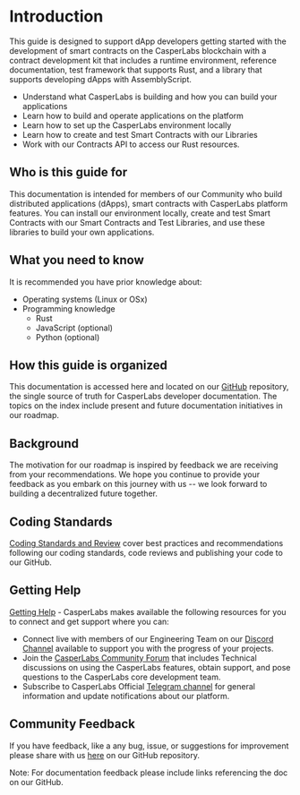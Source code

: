 # Introduction

This guide is designed to support dApp developers getting started with the development of smart contracts on the CasperLabs blockchain with a contract development kit that includes a runtime environment, reference documentation, test framework that supports Rust, and a library that supports developing dApps with AssemblyScript.

- Understand what CasperLabs is building and how you can build your applications
- Learn how to build and operate applications on the platform
- Learn how to set up the CasperLabs environment locally
- Learn how to create and test Smart Contracts with our Libraries
- Work with our Contracts API to access our Rust resources.

## Who is this guide for

This documentation is intended for members of our Community who build distributed applications (dApps), smart contracts with CasperLabs platform features. You can install our environment locally, create and test Smart Contracts with our Smart Contracts and Test Libraries, and use these libraries to build your own applications.

## What you need to know

It is recommended you have prior knowledge about:

* Operating systems (Linux or OSx)
* Programming knowledge 
  *  Rust
  * JavaScript (optional)
  * Python (optional)

## How this guide is organized

This documentation is accessed here and located on our [GitHub](https://github.com/CasperLabs/techspec) repository, the single source of truth for CasperLabs developer documentation. The topics on the index include present and future documentation initiatives in our roadmap.

## Background

The motivation for our roadmap is inspired by feedback we are receiving from your recommendations. We hope you continue to provide your feedback as you embark on this journey with us -- we look forward to building a decentralized future together.

## Coding Standards

[Coding Standards and Review](https://github.com/CasperLabs/CasperLabs/blob/v0.14.0/CONTRIBUTING.md) cover best practices and recommendations following our coding standards, code reviews and publishing your code to our GitHub.

## Getting Help

[Getting Help](https://github.com/CasperLabs/CasperLabs/tree/dev#getting-help) - CasperLabs makes available the following resources for you to connect and get support where you can:

* Connect live with members of our Engineering Team on our [Discord Channel](https://discordapp.com/invite/mpZ9AYD) available to support you with the progress of your projects.
* Join the [CasperLabs Community Forum](https://forums.casperlabs.io/) that includes Technical discussions on using the CasperLabs features, obtain support, and pose questions to the CasperLabs core development team.
* Subscribe to CasperLabs Official [Telegram channel](https://t.me/CasperLabs) for general information and update notifications about our platform.

## Community Feedback

If you have feedback, like a any bug, issue, or suggestions for improvement please share with us  [here](https://github.com/CasperLabs/CasperLabs/issues/new) on our GitHub repository.

Note: For documentation feedback please include links referencing the doc on our GitHub.

